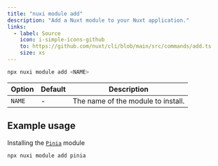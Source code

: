 ```yaml
---
title: "nuxi module add"
description: "Add a Nuxt module to your Nuxt application."
links:
  - label: Source
    icon: i-simple-icons-github
    to: https://github.com/nuxt/cli/blob/main/src/commands/add.ts
    size: xs
---
```


```bash [Terminal]
npx nuxi module add <NAME>
```

Option        | Default          | Description
-------------------------|-----------------|------------------
`NAME` | - | The name of the module to install.

## Example usage

Installing the [`Pinia`](/modules/pinia) module
```bash [Terminal]
npx nuxi module add pinia 
```
